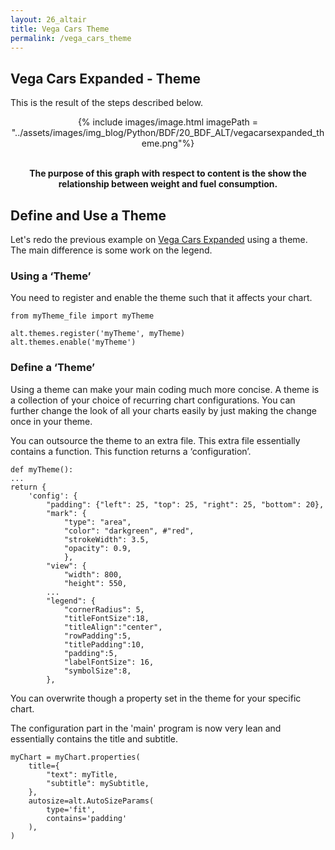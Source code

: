 ```yaml
---
layout: 26_altair
title: Vega Cars Theme
permalink: /vega_cars_theme
---
```


## Vega Cars Expanded - Theme

This is the result of the steps described below.


<center>
{% include images/image.html imagePath = "../assets/images/img_blog/Python/BDF/20_BDF_ALT/vegacarsexpanded_theme.png"%}

<br><b>
The purpose of this graph with respect to content is the show the relationship between weight and fuel consumption. 
</b><br>

</center>



## Define and Use a Theme

Let's redo the previous example on [Vega Cars Expanded](vega_cars) using a theme. The main difference is some work on the legend.

### Using a ‘Theme’

You need to register and enable the theme such that it affects your chart.

>
    from myTheme_file import myTheme

>
    alt.themes.register('myTheme', myTheme)
    alt.themes.enable('myTheme')


### Define a ‘Theme’

Using a theme can make your main coding much more concise. A theme is a collection of your choice of recurring chart configurations. You can further change the look of all your charts easily by just making the change once in your theme.

You can outsource the theme to an extra file. This extra file essentially contains a function. This function returns a ‘configuration’.

>
    def myTheme():
    ...
    return {
        'config': {
            "padding": {"left": 25, "top": 25, "right": 25, "bottom": 20},
            "mark": {
                "type": "area",
                "color": "darkgreen", #"red",
                "strokeWidth": 3.5,
                "opacity": 0.9,
                },
            "view": {
                "width": 800, 
                "height": 550,  
            ...
            "legend": {
                "cornerRadius": 5,                
                "titleFontSize":18,  
                "titleAlign":"center",           
                "rowPadding":5,           
                "titlePadding":10,           
                "padding":5, 
                "labelFontSize": 16,
                "symbolSize":8,
            },              

You can overwrite though a property set in the theme for your specific chart.

The configuration part in the 'main' program is now very lean and essentially contains the title and subtitle.

>
    myChart = myChart.properties(
        title={
            "text": myTitle, 
            "subtitle": mySubtitle,
        },  
        autosize=alt.AutoSizeParams(
            type='fit',
            contains='padding'
        ),
    )  

